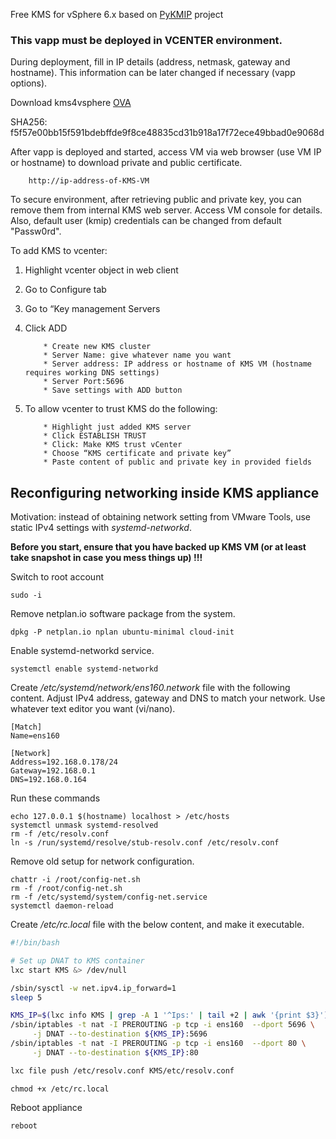 
Free KMS for vSphere 6.x based on [PyKMIP](https://github.com/OpenKMIP/PyKMIP) project

### This vapp must be deployed in VCENTER environment.

During deployment, fill in IP details (address, netmask, gateway and hostname). This information can be later changed if necessary (vapp options).

Download kms4vsphere [OVA](https://app.inode.ws/index.php/s/sgA5qDcgAHtXMkm/download/kms4vsphere-ver2.ova)

SHA256: f5f57e00bb15f591bdebffde9f8ce48835cd31b918a17f72ece49bbad0e9068d

After vapp is deployed and started, access VM via web browser (use VM IP or hostname) to download private and public certificate.

		http://ip-address-of-KMS-VM

To secure environment, after retrieving public and private key, you can remove them from internal KMS web server. Access VM console for details. Also, default user (kmip) credentials can be changed from default "Passw0rd".

To add KMS to vcenter:

1.	Highlight vcenter object in web client
2.	Go to Configure tab
3.	Go to “Key management Servers
4.	Click ADD

			* Create new KMS cluster
			* Server Name: give whatever name you want
			* Server address: IP address or hostname of KMS VM (hostname requires working DNS settings)
			* Server Port:5696
			* Save settings with ADD button

5.	To allow vcenter to trust KMS do the following:

			* Highlight just added KMS server
			* Click ESTABLISH TRUST
			* Click: Make KMS trust vCenter
			* Choose “KMS certificate and private key”
			* Paste content of public and private key in provided fields

## Reconfiguring networking inside KMS appliance

Motivation: instead of obtaining network setting from VMware Tools, use static IPv4 settings with *systemd-networkd*.

**Before you start, ensure that you have backed up KMS VM (or at least take snapshot in case you mess things up) !!!**


Switch to root account

```console
sudo -i
```


Remove netplan.io software package from the system.

```console
dpkg -P netplan.io nplan ubuntu-minimal cloud-init
```

Enable systemd-networkd service.

```console
systemctl enable systemd-networkd
```

Create */etc/systemd/network/ens160.network* file with the following content. Adjust IPv4 address, gateway and DNS to match your network. Use whatever text editor you want (vi/nano).

```
[Match]
Name=ens160

[Network]
Address=192.168.0.178/24
Gateway=192.168.0.1
DNS=192.168.0.164
```

Run these commands

```console
echo 127.0.0.1 $(hostname) localhost > /etc/hosts
systemctl unmask systemd-resolved
rm -f /etc/resolv.conf
ln -s /run/systemd/resolve/stub-resolv.conf /etc/resolv.conf
```

Remove old setup for network configuration.

```console
chattr -i /root/config-net.sh
rm -f /root/config-net.sh
rm -f /etc/systemd/system/config-net.service
systemctl daemon-reload
```

Create */etc/rc.local* file with the below content, and make it executable.

```bash
#!/bin/bash

# Set up DNAT to KMS container
lxc start KMS &> /dev/null

/sbin/sysctl -w net.ipv4.ip_forward=1
sleep 5

KMS_IP=$(lxc info KMS | grep -A 1 '^Ips:' | tail +2 | awk '{print $3}')
/sbin/iptables -t nat -I PREROUTING -p tcp -i ens160  --dport 5696 \
     -j DNAT --to-destination ${KMS_IP}:5696
/sbin/iptables -t nat -I PREROUTING -p tcp -i ens160  --dport 80 \
     -j DNAT --to-destination ${KMS_IP}:80

lxc file push /etc/resolv.conf KMS/etc/resolv.conf

```

```console
chmod +x /etc/rc.local
```

Reboot appliance

```console
reboot
```


